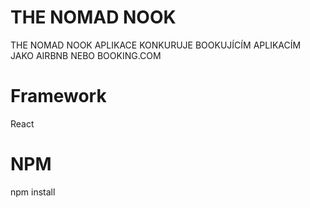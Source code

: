 # THE NOMAD NOOK
THE NOMAD NOOK APLIKACE KONKURUJE BOOKUJÍCÍM APLIKACÍM JAKO AIRBNB NEBO BOOKING.COM
# Framework
React
# NPM
npm install
